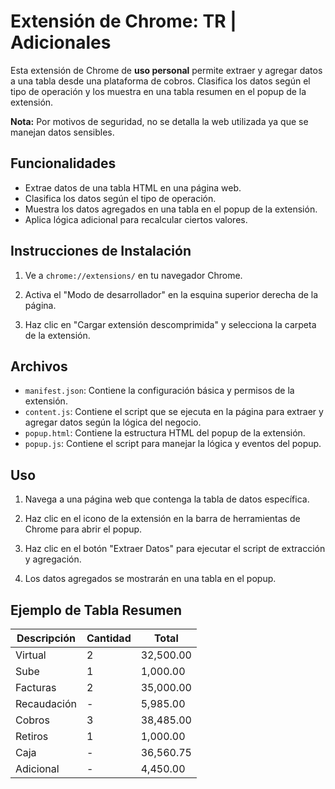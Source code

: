 # Extensión de Chrome: TR | Adicionales

Esta extensión de Chrome de **uso personal** permite extraer y agregar datos a una tabla desde una plataforma de cobros. Clasifica los datos según el tipo de operación y los muestra en una tabla resumen en el popup de la extensión.

**Nota:** Por motivos de seguridad, no se detalla la web utilizada ya que se manejan datos sensibles.

## Funcionalidades

- Extrae datos de una tabla HTML en una página web.
- Clasifica los datos según el tipo de operación.
- Muestra los datos agregados en una tabla en el popup de la extensión.
- Aplica lógica adicional para recalcular ciertos valores.

## Instrucciones de Instalación

1. Ve a `chrome://extensions/` en tu navegador Chrome.

2. Activa el "Modo de desarrollador" en la esquina superior derecha de la página.

3. Haz clic en "Cargar extensión descomprimida" y selecciona la carpeta de la extensión.

## Archivos

- `manifest.json`: Contiene la configuración básica y permisos de la extensión.
- `content.js`: Contiene el script que se ejecuta en la página para extraer y agregar datos según la lógica del negocio.
- `popup.html`: Contiene la estructura HTML del popup de la extensión.
- `popup.js`: Contiene el script para manejar la lógica y eventos del popup.

## Uso

1. Navega a una página web que contenga la tabla de datos específica.

2. Haz clic en el icono de la extensión en la barra de herramientas de Chrome para abrir el popup.

3. Haz clic en el botón "Extraer Datos" para ejecutar el script de extracción y agregación.

4. Los datos agregados se mostrarán en una tabla en el popup.

## Ejemplo de Tabla Resumen

| Descripción  | Cantidad | Total  |
|--------------|----------|--------|
| Virtual      | 2        | 32,500.00 |
| Sube         | 1        | 1,000.00 |
| Facturas     | 2        | 35,000.00 |
| Recaudación  | -        | 5,985.00  |
| Cobros       | 3        | 38,485.00 |
| Retiros      | 1        | 1,000.00  |
| Caja         | -        | 36,560.75 |
| Adicional    | -        | 4,450.00  |
